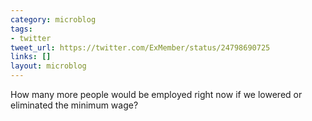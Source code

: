 ```yaml
---
category: microblog
tags:
- twitter
tweet_url: https://twitter.com/ExMember/status/24798690725
links: []
layout: microblog
---
```

How many more people would be employed right now if we lowered or eliminated the minimum wage?
